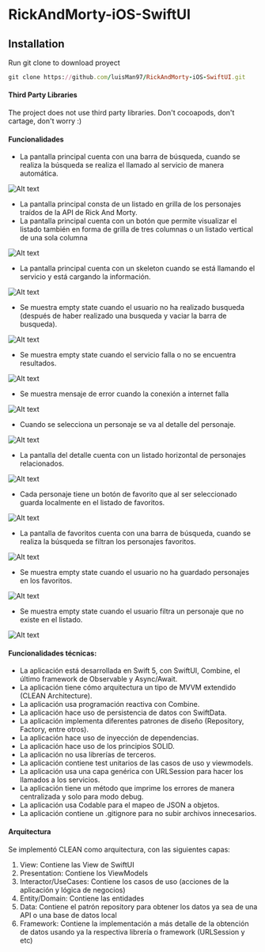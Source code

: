 # RickAndMorty-iOS-SwiftUI

## Installation
Run git clone to download proyect

```ruby
git clone https://github.com/luisMan97/RickAndMorty-iOS-SwiftUI.git
```

#### Third Party Libraries
The project does not use third party libraries. Don't cocoapods, don't cartage, don't worry :)

#### Funcionalidades
- La pantalla principal cuenta con una barra de búsqueda, cuando se realiza la búsqueda se realiza el llamado al servicio de manera automática.

![Alt text](/Resources/Characters/search.gif "search")

- La pantalla principal consta de un listado en grilla de los personajes traídos de la API de Rick And Morty.
- La pantalla principal cuenta con un botón que permite visualizar el listado también en forma de grilla de tres columnas o un listado vertical de una sola columna

![Alt text](/Resources/Characters/button.gif "button")

- La pantalla principal cuenta con un skeleton cuando se está llamando el servicio y está cargando la información.

![Alt text](/Resources/Characters/skeleton.gif "skeleton")

- Se muestra empty state cuando el usuario no ha realizado busqueda (después de haber realizado una busqueda y vaciar la barra de busqueda).

![Alt text](/Resources/Characters/empty_state.png "empty_state")

- Se muestra empty state cuando el servicio falla o no se encuentra resultados.

![Alt text](/Resources/Characters/error.png "error")

- Se muestra mensaje de error cuando la conexión a internet falla

![Alt text](/Resources/Characters/internet.png "internet")

- Cuando se selecciona un personaje se va al detalle del personaje.

![Alt text](/Resources/CharacterDetail/detail.gif "detail")

- La pantalla del detalle cuenta con un listado horizontal de personajes relacionados.

![Alt text](/Resources/CharacterDetail/related.gif "related")

- Cada personaje tiene un botón de favorito que al ser seleccionado guarda localmente en el listado de favoritos.

![Alt text](/Resources/FavoriteCharacters/favorites.gif "favorites")

- La pantalla de favoritos cuenta con una barra de búsqueda, cuando se realiza la búsqueda se filtran los personajes favoritos.

![Alt text](/Resources/FavoriteCharacters/favorites.gif "filter")

- Se muestra empty state cuando el usuario no ha guardado personajes en los favoritos.

![Alt text](/Resources/FavoriteCharacters/empty_state.png "empty_state")

- Se muestra empty state cuando el usuario filtra un personaje que no existe en el listado.

![Alt text](/Resources/FavoriteCharacters/empty_state.png "filtered_empty_state")

#### Funcionalidades técnicas:
- La aplicación está desarrollada en Swift 5, con SwiftUI, Combine, el último framework de Observable y Async/Await.
- La aplicación tiene cómo arquitectura un tipo de MVVM extendido (CLEAN Architecture).
- La aplicación usa programación reactiva con Combine.
- La aplicación hace uso de persistencia de datos con SwiftData.
- La aplicación implementa diferentes patrones de diseño (Repository, Factory, entre otros).
- La aplicación hace uso de inyección de dependencias.
- La aplicación hace uso de los principios SOLID.
- La aplicación no usa librerías de terceros.
- La aplicación contiene test unitarios de las casos de uso y viewmodels.
- La aplicación usa una capa genérica con URLSession para hacer los llamados a los servicios.  
- La aplicación tiene un método que imprime los errores de manera centralizada y solo para modo debug.
- La aplicación usa Codable para el mapeo de JSON a objetos. 
- La aplicación contiene un .gitignore para no subir archivos innecesarios.

#### Arquitectura
Se implementó CLEAN como arquitectura, con las siguientes capas:
1) View: Contiene las View de SwiftUI
2) Presentation: Contiene los ViewModels
3) Interactor/UseCases: Contiene los casos de uso (acciones de la aplicación y lógica de negocios)
4) Entity/Domain: Contiene las entidades
5) Data: Contiene el patrón repository para obtener los datos ya sea de una API o una base de datos local
6) Framework: Contiene la implementación a más detalle de la obtención de datos usando ya la respectiva librería o framework (URLSession y etc)
